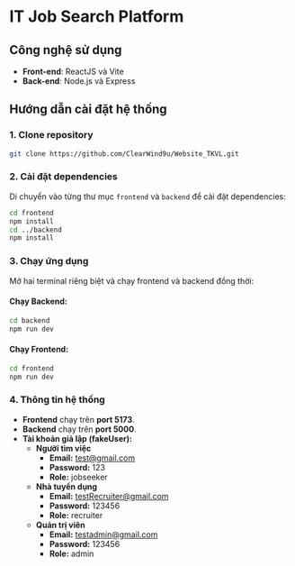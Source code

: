 # IT Job Search Platform

## Công nghệ sử dụng

- **Front-end**: ReactJS và Vite
- **Back-end**: Node.js và Express

## Hướng dẫn cài đặt hệ thống

### 1. Clone repository

```bash
git clone https://github.com/ClearWind9u/Website_TKVL.git
```

### 2. Cài đặt dependencies

Di chuyển vào từng thư mục `frontend` và `backend` để cài đặt dependencies:

```bash
cd frontend
npm install
cd ../backend
npm install
```

### 3. Chạy ứng dụng

Mở hai terminal riêng biệt và chạy frontend và backend đồng thời:

#### Chạy Backend:
```bash
cd backend
npm run dev
```

#### Chạy Frontend:
```bash
cd frontend
npm run dev
```

### 4. Thông tin hệ thống

- **Frontend** chạy trên **port 5173**.
- **Backend** chạy trên **port 5000**.
- **Tài khoản giả lập (fakeUser):**
  - **Người tìm việc**
    - **Email:** test@gmail.com
    - **Password:** 123
    - **Role:** jobseeker
  - **Nhà tuyển dụng**
    - **Email:** testRecruiter@gmail.com
    - **Password:** 123456
    - **Role:** recruiter
  - **Quản trị viên**
    - **Email:** testadmin@gmail.com
    - **Password:** 123456
    - **Role:** admin
